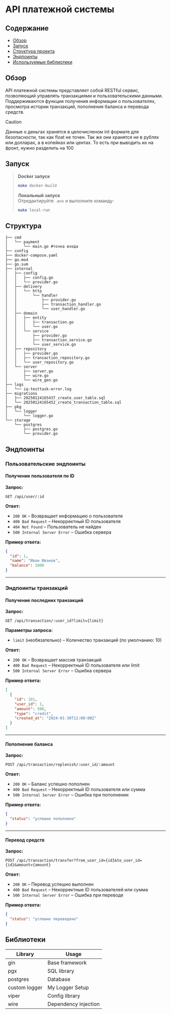 # API платежной системы

## Содержание
- [Обзор](#обзор)
- [Запуск](#запуск)
- [Структура проекта](#структура)
- [Эндпоинты](#эндпоинты)
- [Используемые библиотеки](#библиотеки)


## Обзор
  API платежной системы представляет собой RESTful сервис, позволяющий управлять транзакциями и пользовательскими данными. Поддерживаются функции получения информации о пользователях, просмотра истории транзакций, пополнения баланса и перевода средств.
>[!CAUTION]
>Данные о деньгах хранятся в целочисленом int формате для безопасности, так как float не точен.
>Так же они хранятся не в рублях или долларах, а в копейках или центах. То есть при выводить их на фронт, нужно разделить на 100


## Запуск
 > **Docker запуск**  
> ```sh
> make docker-build
> ```
>  
> **Локальный запуск**  
> Отредактируйте `.env` и выполните команду:  
> ```sh
> make local-run
> ```



## Структура
```
├── cmd
│   └── payment
│       └── main.go #точка входа
├── config 
├── docker-compose.yaml
├── go.mod
├── go.sum
├── internal
│   ├── config 
│   │   ├── config.go
│   │   └── provider.go
│   ├── delivery
│   │   └── http
│   │       └── handler 
│   │           ├── provider.go
│   │           ├── transaction_handler.go
│   │           └── user_handler.go
│   ├── domain
│   │   ├── entity
│   │   │   ├── transaction.go
│   │   │   └── user.go
│   │   └── service
│   │       ├── provider.go
│   │       ├── transaction_service.go
│   │       └── user_service.go
│   ├── repository
│   │   ├── provider.go
│   │   ├── transaction_repository.go
│   │   └── user_repository.go
│   └── server
│       ├── server.go
│       ├── wire.go
│       └── wire_gen.go
├── logs
│   └── iq-testtask-error.log
├── migrations
│   ├── 20250124165437_create_user_table.sql
│   └── 20250124165452_create_transaction_table.sql
├── pkg
│   └── logger
│       └── logger.go
└── storage
    └── postgres
        ├── postgres.go
        └── provider.go
```

## Эндпоинты

### Пользовательские эндпоинты
#### Получение пользователя по ID
**Запрос:**
```
GET /api/user/:id
```

**Ответ:**
- `200 OK` – Возвращает информацию о пользователе
- `400 Bad Request` – Некорректный ID пользователя
- `404 Not Found` – Пользователь не найден
- `500 Internal Server Error` – Ошибка сервера

**Пример ответа:**
```json
{
  "id": 1,
  "name": "Иван Иванов",
  "balance": 1000
}
```

---

### Эндпоинты транзакций
#### Получение последних транзакций
**Запрос:**
```
GET /api/transaction/:user_id?limit={limit}
```

**Параметры запроса:**
- `limit` (необязательно) – Количество транзакций (по умолчанию: 10)

**Ответ:**
- `200 OK` – Возвращает массив транзакций
- `400 Bad Request` – Некорректный ID пользователя или limit
- `500 Internal Server Error` – Ошибка сервера

**Пример ответа:**
```json
[
  {
    "id": 101,
    "user_id": 1,
    "amount": 500,
    "type": "credit",
    "created_at": "2024-01-30T12:00:00Z"
  }
]
```

---

#### Пополнение баланса
**Запрос:**
```
POST /api/transaction/replenish/:user_id/:amount
```

**Ответ:**
- `200 OK` – Баланс успешно пополнен
- `400 Bad Request` – Некорректный ID пользователя или сумма
- `500 Internal Server Error` – Ошибка при пополнении

**Пример ответа:**
```json
{
  "status": "успешно пополнено"
}
```

---

#### Перевод средств
**Запрос:**
```
POST /api/transaction/transfer?from_user_id={id}&to_user_id={id}&amount={amount}
```

**Ответ:**
- `200 OK` – Перевод успешно выполнен
- `400 Bad Request` – Некорректные ID пользователей или сумма
- `500 Internal Server Error` – Ошибка при переводе

**Пример ответа:**
```json
{
  "status": "успешно переведено"
}
```

## Библиотеки

| Library      | Usage          |
| ------------ | -------------- |
| gin          | Base framework |
| pgx          | SQL library    |
| postgres     | Database       |
| custom logger| My Logger Setup| 
| viper        | Config library |
| wire    | Dependency injection|
